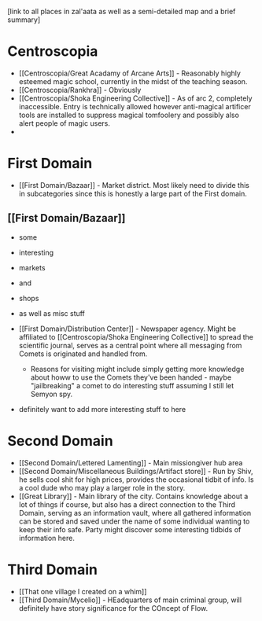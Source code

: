 [link to all places in zal'aata as well as a semi-detailed map and a brief summary]

# Centroscopia
- [[Centroscopia/Great Acadamy of Arcane Arts]] - Reasonably highly esteemed magic school, currently in the midst of the teaching season.
- [[Centroscopia/Rankhra]] - Obviously
- [[Centroscopia/Shoka Engineering Collective]] - As of arc 2, completely inaccessible. Entry is technically allowed however anti-magical artificer tools are installed to suppress magical tomfoolery and possibly also alert people of magic users.
- 

# First Domain
- [[First Domain/Bazaar]] - Market district. Most likely need to divide this in subcategories since this is honestly a large part of the First domain.
## [[First Domain/Bazaar]]
- some
- interesting
- markets
- and
- shops
- as well as misc stuff

- [[First Domain/Distribution Center]] - Newspaper agency. Might be affiliated to [[Centroscopia/Shoka Engineering Collective]] to spread the scientific journal, serves as a central point where all messaging from Comets is originated and handled from. 
	- Reasons for visiting might include simply getting more knowledge about howw to use the Comets they've been handed - maybe "jailbreaking" a comet to do interesting stuff assuming I still let Semyon spy.

- definitely want to add more interesting stuff to here


# Second Domain
- [[Second Domain/Lettered Lamenting]] - Main missiongiver hub area
- [[Second Domain/Miscellaneous Buildings/Artifact store]] - Run by Shiv, he sells cool shit for high prices, provides the occasional tidbit of info. Is a cool dude who may play a larger role in the story.
- [[Great Library]] - Main library of the city. Contains knowledge about a lot of things if course, but also has a direct connection to the Third Domain, serving as an information vault, where all gathered information can be stored and saved under the name of some individual wanting to keep their info safe. Party might discover some interesting tidbids of information here.

# Third Domain
- [[That one village I created on a whim]]
- [[Third Domain/Mycelio]] - HEadquarters of main criminal group, will definitely have story significance for the COncept of Flow.
